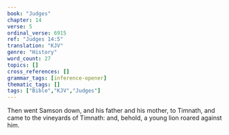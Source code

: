 ```yaml
---
book: "Judges"
chapter: 14
verse: 5
ordinal_verse: 6915
ref: "Judges 14:5"
translation: "KJV"
genre: "History"
word_count: 27
topics: []
cross_references: []
grammar_tags: [inference-opener]
thematic_tags: []
tags: ["Bible","KJV","Judges"]
---
```

Then went Samson down, and his father and his mother, to Timnath, and came to the vineyards of Timnath: and, behold, a young lion roared against him.
